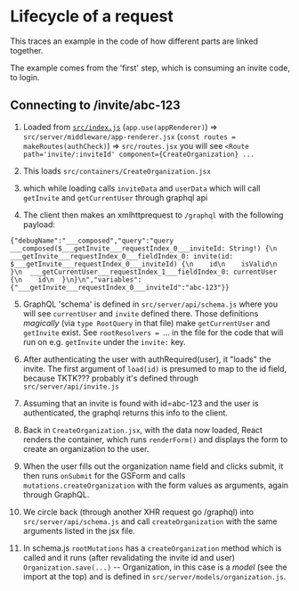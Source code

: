 # Lifecycle of a request

This traces an example in the code of how different parts are linked together.

The example comes from the 'first' step, which is consuming an invite code, to login.

## Connecting to /invite/abc-123

1. Loaded from [`src/index.js`](../src/index.js) (`app.use(appRenderer)`)
   => `src/server/middleware/app-renderer.jsx` (`const routes = makeRoutes(authCheck)`)
   => `src/routes.jsx`
you will see `<Route path='invite/:inviteId' component={CreateOrganization} ...`

2. This loads `src/containers/CreateOrganization.jsx`

3. which while loading calls `inviteData` and `userData` which will call `getInvite` and `getCurrentUser` through graphql api

4. The client then makes an xmlhttprequest to `/graphql` with the following payload:
```
{"debugName":"___composed","query":"query ___composed($___getInvite___requestIndex_0___inviteId: String!) {\n  ___getInvite___requestIndex_0___fieldIndex_0: invite(id: $___getInvite___requestIndex_0___inviteId) {\n    id\n    isValid\n  }\n  ___getCurrentUser___requestIndex_1___fieldIndex_0: currentUser {\n    id\n  }\n}\n","variables":{"___getInvite___requestIndex_0___inviteId":"abc-123"}}
```

5. GraphQL 'schema' is defined in `src/server/api/schema.js` where you will see `currentUser` and `invite` defined there.  Those definitions *magically* (via `type RootQuery` in that file) make `getCurrentUser` and `getInvite` exist.  See `rootResolvers = `... in the file for the code that will run on e.g. `getInvite` under the `invite:` key.

6. After authenticating the user with authRequired(user), it "loads" the invite.  The first argument of `load(id)` is presumed to map to the id field, because TKTK??? probably it's defined through `src/server/api/invite.js`

7. Assuming that an invite is found with id=abc-123 and the user is authenticated, the graphql returns this info to the client.

8. Back in `CreateOrganization.jsx`, with the data now loaded, React renders the container, which runs `renderForm()` and displays the form to create an organization to the user.

9. When the user fills out the organization name field and clicks submit, it then runs `onSubmit` for the GSForm and calls `mutations.createOrganization` with the form values as arguments, again through GraphQL.

10. We circle back (through another XHR request go /graphql) into `src/server/api/schema.js` and call `createOrganization` with the same arguments listed in the jsx file.

11. In schema.js `rootMutations` has a `createOrganization` method which is called and it runs (after revalidating the invite id and user) `Organization.save(...)` -- Organization, in this case is a *model* (see the import at the top) and is defined in `src/server/models/organization.js`.

